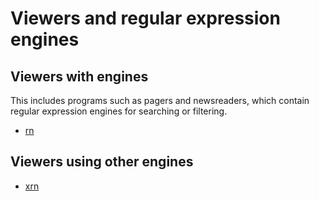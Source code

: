 # Viewers and regular expression engines

## Viewers with engines

This includes programs such as pagers and newsreaders, which contain regular
expression engines for searching or filtering.

- [rn](rn.md)

## Viewers using other engines

- [xrn](users#xrn)
